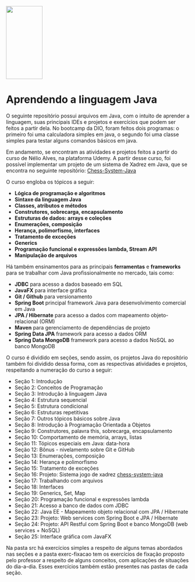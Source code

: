 <img src="https://upload.wikimedia.org/wikipedia/pt/thumb/3/30/Java_programming_language_logo.svg/468px-Java_programming_language_logo.svg.png?20190828223431" width="100" height="200">

# Aprendendo a linguagem Java
O seguinte repositório possui arquivos em Java, com o intuito de aprender a linguagem, suas principais IDEs e projetos e exercícios que podem ser feitos a partir dela. No bootcamp da DIO, foram feitos dois programas: o primeiro foi uma calculadora simples em java, o segundo foi uma classe simples para testar alguns comandos básicos em java. 

Em andamento, se encontram as atividades e projetos feitos a partir do curso de Nélio Alves, na plataforma Udemy. A partir desse curso, foi possível implementar um projeto de um sistema de Xadrez em Java, que se encontra no seguinte repositório:
<a href ="https://github.com/alanaafsc/chess-system-java"> Chess-System-Java</a>

O curso engloba os tópicos a seguir:
- **Lógica de programação e algoritmos**
- **Sintaxe da linguagem Java**
- **Classes, atributos e métodos**
- **Construtores, sobrecarga, encapsulamento**
- **Estruturas de dados: arrays e coleções**
- **Enumerações, composição**
- **Herança, polimorfismo, interfaces**
- **Tratamento de exceções**
- **Generics**
- **Programação funcional e expressões lambda, Stream API**
- **Manipulação de arquivos**

Há também ensinamentos para as principais **ferramentas** e **frameworks** para se trabalhar com Java profissionalmente no mercado, tais como:

- **JDBC** para acesso a dados baseado em SQL
- **JavaFX** para interface gráfica
- **Git / Github** para versionamento
- **Spring Boot** principal framework Java para desenvolvimento comercial em Java
- **JPA / Hibernate** para acesso a dados com mapeamento objeto-relacional (ORM)
- **Maven** para gerenciamento de dependências de projeto
- **Spring Data JPA** framework para acesso a dados ORM
- **Spring Data MongoDB** framework para acesso a dados NoSQL ao banco MongoDB

O curso é dividido em seções, sendo assim, os projetos Java do repositório também foi dividido dessa forma, com as respectivas atividades e projetos, respeitando a numeração do curso a seguir:

- Seção 1: Introdução
- Seção 2: Conceitos de Programação 
- Seção 3: Introdução à linguagem Java
- Seção 4: Estrutura sequencial
- Seção 5: Estrutura condicional
- Seção 6: Estruturas repetitivas
- Seção 7: Outros tópicos básicos sobre Java
- Seção 8: Introdução à Programação Orientada a Objetos
- Seção 9: Construtores, palavra this, sobrecarga, encapsulamento
- Seção 10: Comportamento de memória, arrays, listas
- Seção 11: Tópicos especiais em Java: data-hora
- Seção 12: Bônus - nivelamento sobre Git e GitHub
- Seção 13: Enumerações, composição
- Seção 14: Herança e polimorfismo
- Seção 15: Tratamento de exceções
- Seção 16: Projeto: Sistema jogo de xadrez <a href ="https://github.com/alanaafsc/chess-system-java"> chess-system-java</a>
- Seção 17: Trabalhando com arquivos
- Seção 18: Interfaces
- Seção 19: Generics, Set, Map
- Seção 20: Programação funcional e expressões lambda
- Seção 21: Acesso a banco de dados com JDBC
- Seção 22: Java EE - Mapeamento objeto relacional com JPA / Hibernate
- Seção 23: Projeto: Web services com Spring Boot e JPA / Hibernate
- Seção 24: Projeto: API Restful com Spring Boot e banco MongoDB (web services + NoSQL)
- Seção 25: Interface gráfica com JavaFX

Na pasta src há exercícios simples a respeito de alguns temas abordados nas seções e a pasta exerc-fixacao tem os exercícios de fixação proposto pelo professor a respeito de alguns conceitos, com aplicações de situações do dia-a-dia. Esses exercícios também estão presentes nas pastas de cada seção.

